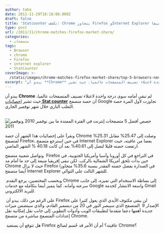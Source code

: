 ```yaml
---
author: taha
date: 2011-11-29T18:18:08.000Z
draft: false
title: 'Statcounter تكشف: Chrome يتجاوز Firefox وInternet Explorer يسجل تقدما طفيفا  '
type: post
url: /2011/11/chrome-matches-firefox-market-share/
categories:
  - متصفحات
tags:
  - Browser
  - chrome
  - Firefox
  - internet explorer
  - StatCounter
coverImage: >-
  /static/images/chrome-matches-firefox-market-share/top-5-browsers-nov2010-nov2011-StatCounter.png
excerpt: "يبدو أن **Chrome** لم تبقى أمامه سوى درجة واحدة لاعتلاء تصنيف المتصفحات عالميا، حيث تشير [إحصائيات **Stat counter**](http://gs.statcounter.com/#browser-ww-monthly-201011-201111) أن حصة متصفح Google تجاوزت لأول المرة حصة الثعلب الناري خلال شهر نوفمبر الجاري.\n\n\_![حصص أفضل 5 متصفحات إنترنت في الفترة الممتدة ما"
---
```

يبدو أن **Chrome** لم تبقى أمامه سوى درجة واحدة لاعتلاء تصنيف المتصفحات عالميا، حيث تشير [إحصائيات **Stat counter**](http://gs.statcounter.com/#browser-ww-monthly-201011-201111) أن حصة متصفح Google تجاوزت لأول المرة حصة الثعلب الناري خلال شهر نوفمبر الجاري.

 ![حصص أفضل 5 متصفحات إنترنت في الفترة الممتدة ما بين نوفمبر 2010 ونوفمبر 2011](/static/images/chrome-matches-firefox-market-share/top-5-browsers-nov2010-nov2011-StatCounter.png)

ونقرأ على إحصائيات هذا الشهر أن حصة Chrome وصلت إلى 25.47% مقابل 25.31% لمتصفح Firefox، في حين استرجع متصفح Internet Explorer بعضا من عافيته، حيث ارتفعت حصته قليلا لتصل إلى 40.61% بعد أن كانت 40.18 % الشهر الماضي.

وتواصل شعبية متصفح  Firefox في التراجع في كل أوروبا وآسيا وأمريكيا الجنوبية، في حين بدأت تلحق أمريكا الشمالية بالركب. لكن تبقى إفريقيا منيعة إلى حد ما أمام مد Chrome حيث لا يزال Firefox في الصدارة بفضل حصته المقدر بنسبة 35.6% متجاوزا أيضا متصفح Internet Explorer للشهر الثالث على التوالي.

 وبحسب المختصين، يرجع التقدم Chrome إلى بساطة الاستخدام التي تميزه، إلى جانب سرعته وأمانه. كما يتميز أيضا بتكامله مع خدمات Google واسعة الانتشار كخدمة Gmail للبريد الالكتروني.

 على الرغم من ذلك، يبدو أن Firefox لن يبقى مكتوف الأيدي الذي يعول كثيرا على الإصدار 9  المتصفح الذي سيبصر النور في 20 من ديسمبر القادم، والذي سيتضمن ميزات جديدة أهمها دعما متقدما لتطبيقات الويب وأدوات التطوير، إلى جانب نقل إمكانية نقل إعدادات المتصفح مباشرة من متصفح Chrome.

 هل تتوقع أن يستعيد Firefox عافيته؟ أم أن الأمر قد حُسم لصالح Chrome؟
